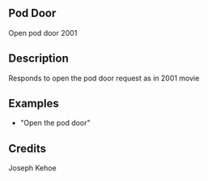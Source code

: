 ## Pod Door
Open pod door 2001

## Description
Responds to open the pod door request as in 2001 movie

## Examples
 - "Open the pod door"


## Credits
Joseph Kehoe



